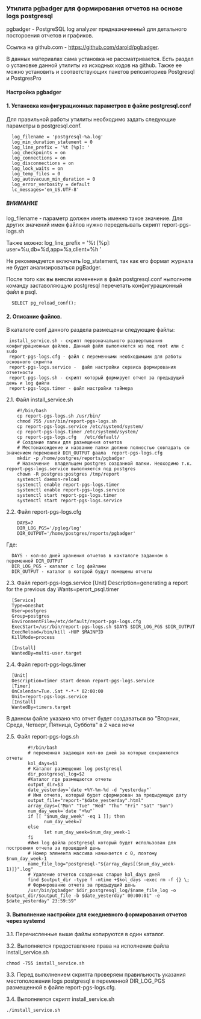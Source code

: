 ### Утилита pgbadger для формирования отчетов на основе logs postgresql

pgbadger - PostgreSQL log analyzer предназначенный для детального постороения отчетов и графиков.

Ссылка на github.com - https://github.com/darold/pgbadger.

В данных материалах сама установка не рассматривается. Есть раздел о установке данной утилиты из исходных кодов на github. Также ее можно установить и соответствующих пакетов репозиториев Postgresql и PostgresPro

#### Настройка pgbadger

#### 1. Установка конфигурационных параметров в файле postgresql.conf

Для правильной работы утилиты необходимо задать следующие параметры в postgresql.conf.

      log_filename = 'postgresql-%a.log'
      log_min_duration_statement = 0
      log_line_prefix = '%t [%p]: ' 
      log_checkpoints = on
      log_connections = on
      log_disconnections = on
      log_lock_waits = on
      log_temp_files = 0
      log_autovacuum_min_duration = 0
      log_error_verbosity = default
      lc_messages='en_US.UTF-8'
      
##### ВНИМАНИЕ
log_filename - параметр должен иметь именно такое значение. Для других значений имен файлов нужно переделывать скрипт report-pgs-logs.sh

Также можно:
      log_line_prefix = '%t [%p]: user=%u,db=%d,app=%a,client=%h '
      
 Не рекомендуется включать log_statement, так как его формат журнала не будет анализироваться pgBadger.
 
 После того как вы внесли изменения в файл postgresql.conf ныполните команду заставоляющую postgresql перечетать конфигурационный файл в psql.
    
      SELECT pg_reload_conf();
      
 #### 2. Описание файлов.
 
 В каталоге conf данного раздела размещены следующие файлы:
 
     install_service.sh - скрипт первоначального развертывания конфигурационных файлов. Данный файл выполняется из под root или с sudo
     report-pgs-logs.cfg - файл с переменными необходимыми для работы основного скрипта
     report-pgs-logs.service -  файл настройки сервиса формирования отчетности
     report-pgs-logs.sh - скрипт который формирует отчет за предыдущий день и log файла
     report-pgs-logs.timer - файл настройки таймера

2.1. Файл install_service.sh

        #!/bin/bash
        cp report-pgs-logs.sh /usr/bin/
        chmod 755 /usr/bin/report-pgs-logs.sh
        cp report-pgs-logs.service /etc/systemd/system/
        cp report-pgs-logs.timer /etc/systemd/system/
        cp report-pgs-logs.cfg   /etc/default/
        # Создание папки для размещения отчетов
        # Местонахождение и название папки должно полностью совпадать со значением переменной DIR_OUTPUT фаала  report-pgs-logs.cfg
        mkdir -p /home/postgres/reports/pgbadger
        # Назначение  владельцем postgres созданной папки. Неоходимо т.к.  report-pgs-logs.service выполняется под postgres
        chown -R postgres:postgres /tmp/report
        systemctl daemon-reload
        systemctl enable report-pgs-logs.timer
        systemctl enable report-pgs-logs.service
        systemctl start report-pgs-logs.timer
        systemctl start report-pgs-logs.service

2.2. Файл report-pgs-logs.cfg
        
        DAYS=7
        DIR_LOG_PGS='/pglog/log'
        DIR_OUTPUT='/home/postgres/reports/pgbadger'

Где:

      DAYS - кол-во дней хранения отчетов в какталоге заданном в переменной DIR_OUTPUT
      DIR_LOG_PGS - каталог с log файлами
      DIR_OUTPUT - каталог в которой будут помещены отчеты

2.3. Файл report-pgs-logs.service 
      [Unit]
      Description=generating a report for the previous day
      Wants=perort_psql.timer

      [Service]
      Type=oneshot
      User=postgres
      Group=postgres
      EnvironmentFile=/etc/default/report-pgs-logs.cfg
      ExecStart=/usr/bin/report-pgs-logs.sh $DAYS $DIR_LOG_PGS $DIR_OUTPUT
      ExecReload=/bin/kill -HUP $MAINPID
      KillMode=process

      [Install]
      WantedBy=multi-user.target
      
2.4. Файл report-pgs-logs.timer

      [Unit]
      Description=timer start demon report-pgs-logs.service
      [Timer]
      OnCalendar=Tue..Sat *-*-* 02:00:00
      Unit=report-pgs-logs.service
      [Install]
      WantedBy=timers.target

В данном файле указано что отчет будет создаваться во "Вторник, Среда, Четверг, Пятница, Суббота" в 2 часа ночи

2.5. Файл report-pgs-logs.sh

            #!/bin/bash
            # переменная задающая кол-во дней за которые сохраняются отчеты
            kol_days=$1
            # Каталог размещения log postgresql
            dir_postgresql_log=$2
            #Каталог где размещаются отчеты
            output_dir=$3
            date_yesterday=`date +%Y-%m-%d -d "yesterday"`
            # Имя отчета, который будет сформирован за предыдующую дату 
            output_file="report-"$date_yesterday".html"
            array_days=("Mon" "Tue" "Wed" "Thu" "Fri" "Sat" "Sun")
            num_day_week=`date "+%u"`
            if [[ "$num_day_week" -eq 1 ]]; then
                  num_day_week=7
            else
                  let num_day_week=$num_day_week-1
            fi
            #Имя log файла postgresql который будет использован для построения отчета за прошедший день
            # Номер элемента массива начинается с 0, поэтому $num_day_week-1
            name_file_log="postgresql-"${array_days[($num_day_week-1)]}".log"
            # Удаление отчетов созданных старше kol_days дней
            find $output_dir -type f -mtime +$kol_days -exec rm -f {} \;
            # Формирование отчета за предыдущий день
            /usr/bin/pgbadger $dir_postgresql_log/$name_file_log -o $output_dir/$output_file -b $date_yesterday" 00:00:01" -e $date_yesterday" 23:59:59"

#### 3. Выполнение настройки для ежедневного формирования отчетов через systemd
 3.1. Перечисленные выше файлы копируются в один каталог.
 
 3.2. Выполняется предоставление права на исполнение файла install_service.sh
 
    chmod -755 install_service.sh
    
 3.3. Перед выполнением скрипта проверяем правильность указания местоположения logs postgresql в переменной DIR_LOG_PGS размещенной в файле report-pgs-logs.cfg.
   
 3.4. Выполняется скрипт  install_service.sh 
 
    ./install_service.sh 
   
 
 
 
      
